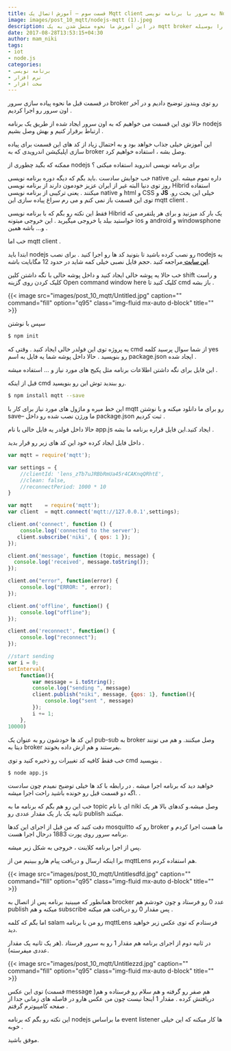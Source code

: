 ```yaml
---
title: قسمت سوم – آموزش اتصال یک Mqtt client به سرور با برنامه نویسی Nodejs
image: images/post_10_mqtt/nodejs-mqtt (1).jpeg
description: در این آموزش ما نحوه متصل شدن به یک mqtt broker را بوسیله nodejs تجربه خواهیم کرد و مقدار داده های دریافتی و ارسالی را مشاهده خواهیم کرد.
date: 2017-08-28T13:53:15+04:30
author: mam_niki
tags:
- iot
- node.js
categories:
- برنامه نویسی
- نرم افزار
- سخت افزار
---
```


در قسمت قبل ما نحوه پیاده سازی سرور broker  رو توی ویندوز توضیح دادیم و در آخر اون سرور رو اجرا کردیم .

حالا توی این قسمت می خواهیم که به اون سرور ایجاد شده از طریق یک برنامه nodejs ارتباط برقرار کنیم و بهش وصل بشیم .

این آموزش خیلی جذاب خواهد بود و به احتمال زیاد از کد های این قسمت برای پیاده سازی اپلیکیشن اندرویدی که به broker  وصل بشه ، استفاده خواهیم کرد.

ممکنه که بگید چطوری از nodejs برای برنامه نویسی اندروید استفاده میکنی ؟

خب جوابش سادست .باید بگم که دیگه دوره برنامه نویسی native داره تموم میشه .این روز توی دنیا البته غیر از ایران عزیز خودمون دارند از برنامه نویسی Hibrid استفاده میکنند . یعنی ترکیبی از برنامه نویسی native و html و CSS و **JS** .خیلی این بحث رو توی این قسمت باز نمی کنم و می رم سراغ پیاده سازی این mqtt client .

فقط این نکته رو بگم که با برنامه نویسی Hibrid یک بار کد میزنید و برای هر پلتفرمی که خواستید بیلد یا خروجی میگیرید . این خروجی میتونه ios و android  و windowsphone و… باشه همین .

خب اما mqtt client .

ابتدا باید nodejs رو نصب کرده باشید تا بتونید کد ها رو اجرا کنید . برای نصب nodejs به [**این سایت** ](https://nodejs.org/en/)مراجعه کنید .حجم فایل نصبی خیلی کمه شاید در حدود 12 مگابایت باشه.

خب حالا یه پوشه خالی ایجاد کنید و داخل پوشه خالی با نگه داشتن کلین shift و راست کلیک کردن روی گزینه Open command window here کلیک کنید تا cmd باز بشه .

{{< image src="images/post_10_mqtt/Untitled.jpg" caption="" command="fill" option="q95" class="img-fluid mx-auto d-block" title="" >}}

سپس با نوشتن

```sh
$ npm init
```

یه پروژه توی این فولدر خالی ایجاد کنید . وقتی که cmd از شما سوال پرسید کلمه yes  رو بنویسید . حالا داخل پوشه شما یه فایل به اسم package.json ایجاد شده .

این فایل برای نگه داشتن اطلاعات برنامه مثل پکیج های مورد نیاز و … استفاده میشه .

قبل از اینکه cmd رو ببندید توش این رو بنویسید.

```sh
$ npm install mqtt --save
```

این خط میره و ماژول های مورد نیاز برای کار با mqtt رو برای ما دانلود میکنه و با نوشتن save– ما ورژن نصب شده رو داخل package.json ثبت کردیم .

حالا داخل فولدر یه فایل خالی با نام app.js ایجاد کنید.این فایل قراره برنامه ما بشه .

داخل فایل ایجاد کرده خود این کد های زیر رو قرار بدید .

```js
var mqtt = require('mqtt');

var settings = {
    //clientId: 'lens_zTb7uJRBbRmUa45r4CAKnqQRhtE',
    //clean: false,
    //reconnectPeriod: 1000 * 10
}

var mqtt    = require('mqtt');
var client  = mqtt.connect('mqtt://127.0.0.1',settings);

client.on('connect', function () {
    console.log('connected to the server');
   client.subscribe('niki', { qos: 1 });
});

client.on('message', function (topic, message) {
  console.log('received', message.toString());
});

client.on("error", function(error) {
    console.log("ERROR: ", error);
});

client.on('offline', function() {
    console.log("offline");
});

client.on('reconnect', function() {
    console.log("reconnect");
});

//start sending
var i = 0;
setInterval(
    function(){
        var message = i.toString();
        console.log("sending ", message)
        client.publish("niki", message, {qos: 1}, function(){
            console.log("sent ", message)
        });
        i += 1;
    },
10000)
```

این کد ها خودشون رو به عنوان یک pub-sub به broker  وصل میکنند. و هم می تونند دیتا به broker بفرستند و هم ازش داده بخونند.

خب فقط کافیه کد تغییرات رو ذخیره کنید و توی cmd بنویسید .

```sh
$ node app.js
```

خواهید دید که برنامه اجرا میشه . در رابطه با کد ها خیلی توضیح نمیدم چون سادست .اگه دو قسمت قبل رو خونده باشید راحت اجرا میشه .

خب این رو هم بگم که برنامه ما به topic ای با نام niki وصل میشه.و کدهای بالا هر یک ثانیه یک بار یک مقدار عددی  رو publish میکنند.

دقت کنید که من قبل از اجرای این کدها mosquitto رو که broker ما هست اجرا کردم و برنامه سرور روی پورت 1883 درحال اجرا هست.

پس از اجرا برنامه کلاینت ، خروجی به شکل زیر میشه.

برا اینکه ارسال و دریافت پیام هارو ببینیم من از mqttLens هم استفاده کردم.

{{< image src="images/post_10_mqtt/Untitlesdfd.jpg" caption="" command="fill" option="q95" class="img-fluid mx-auto d-block" title="" >}}

همانطور که میبینید برنامه پس از اتصال به brocker عدد 0 رو فرستاد و چون خودشم هم publish میکنه و هم subscribe پس مقدار 0 رو دریافت هم میکنه .

اما بگم که کلمه salam رو من با برنامه mqttLens فرستادم که توی عکس زیر خواهید دید.

در ثانیه دوم از اجرای برنامه هم مقدار 1 رو به سرور فرستاد .(هر یک ثانیه یک مقدار عددی میفرسته).

{{< image src="images/post_10_mqtt/Untitlezzd.jpg" caption="" command="fill" option="q95" class="img-fluid mx-auto d-block" title="" >}}

توی این عکس (قسمت message )هم صفر رو گرفته و هم سلام رو فرستاده و هم دریافتش کرده . مقدار 1 اینجا نیست چون من عکس هارو در فاصله های زمانی جدا از صفحه کامپیوترم گرقتم .

این نکته رو بگم که برنامه nodejs ما براساس event listener ها کار میکنه که این خیلی خوبه .

موفق باشید.